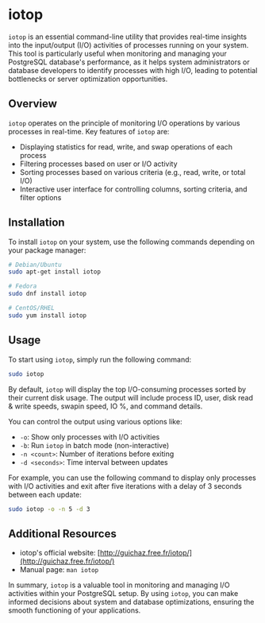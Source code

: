 # iotop

`iotop` is an essential command-line utility that provides real-time insights into the input/output (I/O) activities of processes running on your system. This tool is particularly useful when monitoring and managing your PostgreSQL database's performance, as it helps system administrators or database developers to identify processes with high I/O, leading to potential bottlenecks or server optimization opportunities.

## Overview

`iotop` operates on the principle of monitoring I/O operations by various processes in real-time. Key features of `iotop` are:

- Displaying statistics for read, write, and swap operations of each process
- Filtering processes based on user or I/O activity
- Sorting processes based on various criteria (e.g., read, write, or total I/O)
- Interactive user interface for controlling columns, sorting criteria, and filter options

## Installation

To install `iotop` on your system, use the following commands depending on your package manager:

```sh
# Debian/Ubuntu
sudo apt-get install iotop

# Fedora
sudo dnf install iotop

# CentOS/RHEL
sudo yum install iotop
```

## Usage

To start using `iotop`, simply run the following command:

```sh
sudo iotop
```

By default, `iotop` will display the top I/O-consuming processes sorted by their current disk usage. The output will include process ID, user, disk read & write speeds, swapin speed, IO %, and command details.

You can control the output using various options like:

- `-o`: Show only processes with I/O activities
- `-b`: Run `iotop` in batch mode (non-interactive)
- `-n <count>`: Number of iterations before exiting
- `-d <seconds>`: Time interval between updates

For example, you can use the following command to display only processes with I/O activities and exit after five iterations with a delay of 3 seconds between each update:

```sh
sudo iotop -o -n 5 -d 3
```

## Additional Resources

- iotop's official website: [http://guichaz.free.fr/iotop/](http://guichaz.free.fr/iotop/)
- Manual page: `man iotop`

In summary, `iotop` is a valuable tool in monitoring and managing I/O activities within your PostgreSQL setup. By using `iotop`, you can make informed decisions about system and database optimizations, ensuring the smooth functioning of your applications.
